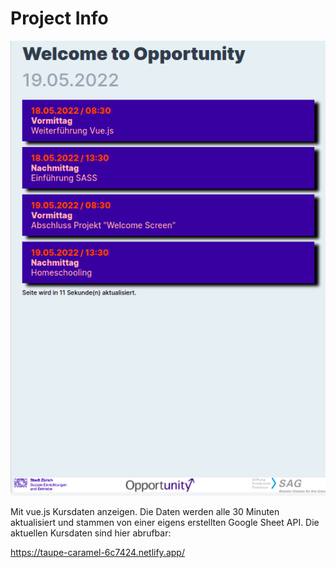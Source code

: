 # Project Info

![Screenshot](screenshot-welcome-screen-new.png)

Mit vue.js Kursdaten anzeigen. Die Daten werden alle 30 Minuten aktualisiert und stammen von einer eigens erstellten Google Sheet API. Die aktuellen Kursdaten sind hier abrufbar:

https://taupe-caramel-6c7424.netlify.app/
